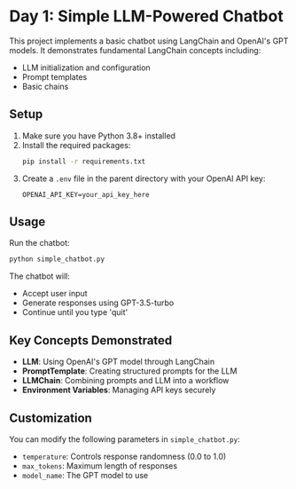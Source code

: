 # Day 1: Simple LLM-Powered Chatbot

This project implements a basic chatbot using LangChain and OpenAI's GPT models. It demonstrates fundamental LangChain concepts including:
- LLM initialization and configuration
- Prompt templates
- Basic chains

## Setup

1. Make sure you have Python 3.8+ installed
2. Install the required packages:
   ```bash
   pip install -r requirements.txt
   ```
3. Create a `.env` file in the parent directory with your OpenAI API key:
   ```
   OPENAI_API_KEY=your_api_key_here
   ```

## Usage

Run the chatbot:
```bash
python simple_chatbot.py
```

The chatbot will:
- Accept user input
- Generate responses using GPT-3.5-turbo
- Continue until you type 'quit'

## Key Concepts Demonstrated

- **LLM**: Using OpenAI's GPT model through LangChain
- **PromptTemplate**: Creating structured prompts for the LLM
- **LLMChain**: Combining prompts and LLM into a workflow
- **Environment Variables**: Managing API keys securely

## Customization

You can modify the following parameters in `simple_chatbot.py`:
- `temperature`: Controls response randomness (0.0 to 1.0)
- `max_tokens`: Maximum length of responses
- `model_name`: The GPT model to use 